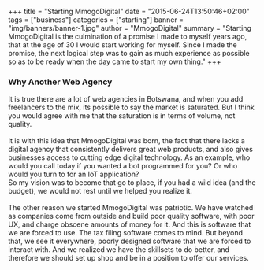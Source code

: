 +++
title = "Starting MmogoDigital"
date = "2015-06-24T13:50:46+02:00"
tags = ["business"]
categories = ["starting"]
banner = "img/banners/banner-1.jpg"
author = "MmogoDigital"
summary = "Starting MmogoDigital is the culmination of a promise I made to myself years ago, that at the age of 30 I would start working for myself. Since I made the promise, the next logical step was to gain as much experience as possible so as to be ready when the day came to start my own thing."
+++

### Why Another Web Agency
It is true there are a lot of web agencies in Botswana, and when you add freelancers to the mix, its possible to say the market is
saturated. But I think you would agree with me that the saturation is in terms of volume, not quality.
<br><br>
It is with this idea that MmogoDigital was born, the fact that there lacks a digital agency that consistently delivers
great web products, and also gives businesses access to cutting edge digital technology. As an example, who would you call
today if you wanted a bot programmed for you? Or who would you turn to for an IoT application?
<br>
So my vision was to become that go to place, if you had a wild idea (and the budget), we would not rest until we helped you
realize it.
<br>
<br>
The other reason we started MmogoDigital was patriotic. We have watched as companies come from outside and build poor quality software,
with poor UX, and charge obscene amounts of money for it. And this is software that we are forced to use. The tax filing software comes to mind. But
beyond that, we see it everywhere, poorly designed software that we are forced to interact with. And we realized we have the skillsets to
do better, and therefore we should set up shop and be in a position to offer our services.